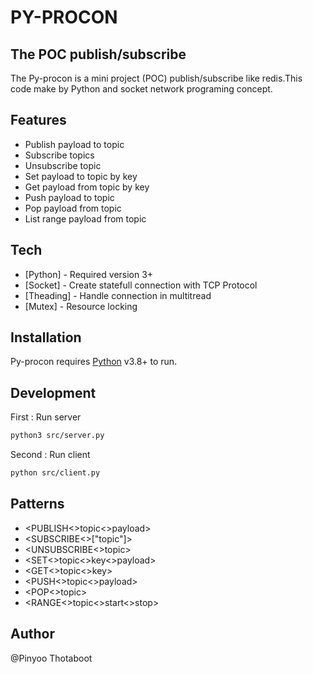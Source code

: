 # PY-PROCON
## The POC publish/subscribe

The Py-procon is a mini project (POC) publish/subscribe like redis.This code make by Python and socket network programing concept. 

## Features

- Publish payload to topic
- Subscribe topics
- Unsubscribe topic
- Set payload to topic by key
- Get payload from topic by key
- Push payload to topic
- Pop payload from topic
- List range payload from topic

## Tech

- [Python] - Required version 3+
- [Socket] - Create statefull connection with TCP Protocol
- [Theading] - Handle connection in multitread
- [Mutex] - Resource locking


## Installation

Py-procon requires [Python](https://www.python.org/downloads/) v3.8+ to run.

## Development

First : Run server

```sh
python3 src/server.py
```

Second : Run client

```sh
python src/client.py
```

## Patterns

- <PUBLISH<>topic<>payload>
- <SUBSCRIBE<>["topic"]>
- <UNSUBSCRIBE<>topic>
- <SET<>topic<>key<>payload>
- <GET<>topic<>key>
- <PUSH<>topic<>payload>
- <POP<>topic>
- <RANGE<>topic<>start<>stop>

## Author

@Pinyoo Thotaboot
